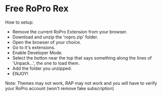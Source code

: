 # Free RoPro Rex

How to setup:
 - Remove the current RoPro Extension from your browser.
 - Download and unzip the 'ropro.zip' folder.
 - Open the browser of your choice.
 - Go to it's extensions.
 - Enable Developer Mode.
 - Select the botton near the top that says something along the lines of 'Unpack...', the one to load them.
 - Add the folder you unzipped.
 - ENJOY!

Note: Themes may not work, RAP may not work and you will have to verify your RoPro account (won't remove fake subscription)
